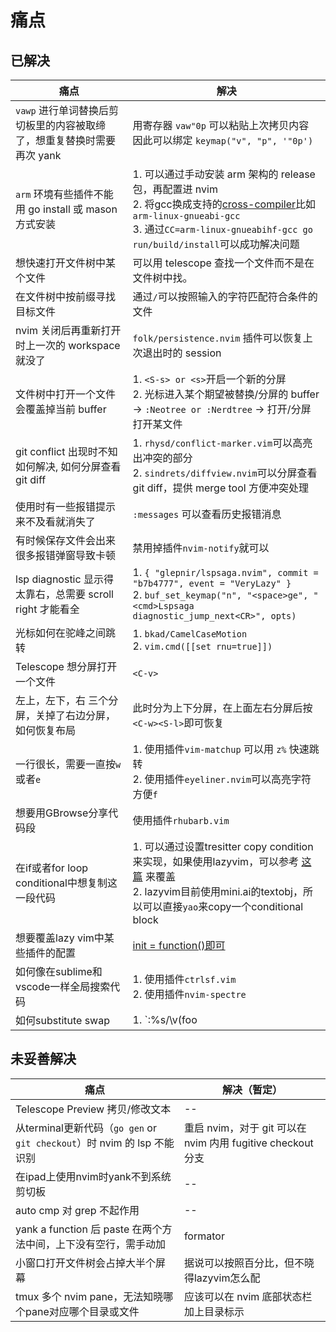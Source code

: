 # 痛点

## 已解决

| 痛点                                                                   | 解决                                                                                                                                                                                                                                             |
|------------------------------------------------------------------------|--------------------------------------------------------------------------------------------------------------------------------------------------------------------------------------------------------------------------------------------------|
| `vawp` 进行单词替换后剪切板里的内容被取缔了，想重复替换时需要再次 yank | 用寄存器 `vaw"0p` 可以粘贴上次拷贝内容<br>因此可以绑定 `keymap("v", "p", '"0p')`                                                                                                                                                                 |
| `arm` 环境有些插件不能用 go install 或 mason 方式安装                  | 1. 可以通过手动安装 arm 架构的 release 包，再配置进 nvim<br>2. 将gcc换成支持的[cross-compiler](https://www.acmesystems.it/arm9_toolchain)比如`arm-linux-gnueabi-gcc`<br>3. 通过`CC=arm-linux-gnueabihf-gcc go run/build/install`可以成功解决问题 |
| 想快速打开文件树中某个文件                                             | 可以用 telescope 查找一个文件而不是在文件树中找。                                                                                                                                                                                                |
| 在文件树中按前缀寻找目标文件                                           | 通过`/`可以按照输入的字符匹配符合条件的文件                                                                                                                                                                                                      |
| nvim 关闭后再重新打开时上一次的 workspace 就没了                       | `folk/persistence.nvim` 插件可以恢复上次退出时的 session                                                                                                                                                                                         |
| 文件树中打开一个文件会覆盖掉当前 buffer                                | 1. `<S-s> or <s>`开启一个新的分屏<br>2. 光标进入某个期望被替换/分屏的 buffer -> `:Neotree or :Nerdtree` -> 打开/分屏打开某文件                                                                                                                   |
| git conflict 出现时不知如何解决, 如何分屏查看 git diff                 | 1. `rhysd/conflict-marker.vim`可以高亮出冲突的部分<br>2. `sindrets/diffview.nvim`可以分屏查看 git diff，提供 merge tool 方便冲突处理                                                                                                            |
| 使用时有一些报错提示来不及看就消失了                                   | `:messages` 可以查看历史报错消息                                                                                                                                                                                                                 |
| 有时候保存文件会出来很多报错弹窗导致卡顿                               | 禁用掉插件`nvim-notify`就可以                                                                                                                                                                                                                    |
| lsp diagnostic 显示得太靠右，总需要 scroll right 才能看全              | 1. `{ "glepnir/lspsaga.nvim", commit = "b7b4777", event = "VeryLazy" }` <br>2. `buf_set_keymap("n", "<space>ge", "<cmd>Lspsaga diagnostic_jump_next<CR>", opts)`                                                                                 |
| 光标如何在驼峰之间跳转                                                 | 1. `bkad/CamelCaseMotion`<br>2. `vim.cmd([[set rnu=true]])`                                                                                                                                                                                      |
| Telescope 想分屏打开一个文件                                           | `<C-v>`                                                                                                                                                                                                                                          |
| 左上，左下，右 三个分屏，关掉了右边分屏，如何恢复布局                  | 此时分为上下分屏，在上面左右分屏后按`<C-w><S-l>`即可恢复                                                                                                                                                                                         |
| 一行很长，需要一直按`w`或者`e` | 1. 使用插件`vim-matchup` 可以用 `z%` 快速跳转<br>2. 使用插件`eyeliner.nvim`可以高亮字符方便`f` |
| 想要用GBrowse分享代码段 | 使用插件`rhubarb.vim` |
| 在if或者for loop conditional中想复制这一段代码 | 1. 可以通过设置tresitter copy condition来实现，如果使用lazyvim，可以参考 [这篇](https://github.com/LazyVim/LazyVim/issues/282#issuecomment-1433300058) 来覆盖 <br>2. lazyvim目前使用mini.ai的textobj，所以可以直接`yao`来copy一个conditional block |
| 想要覆盖lazy vim中某些插件的配置 | [init = function()即可](https://github.com/LazyVim/LazyVim/issues/282#issuecomment-1433300058) |
| 如何像在sublime和vscode一样全局搜索代码 | 1. 使用插件`ctrlsf.vim` <br>2. 使用插件`nvim-spectre` |
| 如何substitute swap | 1. `:%s/\v(foo|bar)/\={'foo':'bar','bar':'foo'}[submatch(0)]/g` <br>2. `:s/map[\(.*)]\(.*)/map[\2]\1/g` <br>3. `:s/a.*/"&"<CR>ZZ` |

## 未妥善解决

| 痛点                                                                    | 解决（暂定）                                                |
|-------------------------------------------------------------------------|-------------------------------------------------------------|
| Telescope Preview 拷贝/修改文本                                         | --                                                          |
| 从terminal更新代码（`go gen` or `git checkout`）时 nvim 的 lsp 不能识别 | 重启 nvim，对于 git 可以在 nvim 内用 fugitive checkout 分支 |
| 在ipad上使用nvim时yank不到系统剪切板                                    | --                                                          |
| auto cmp 对 grep 不起作用                                               | --                                                          |
| yank a function 后 paste 在两个方法中间，上下没有空行，需手动加         | formator                                                    |
| 小窗口打开文件树会占掉大半个屏幕                                        | 据说可以按照百分比，但不晓得lazyvim怎么配                   |
| tmux 多个 nvim pane，无法知晓哪个pane对应哪个目录或文件                 | 应该可以在 nvim 底部状态栏加上目录标示                      |

